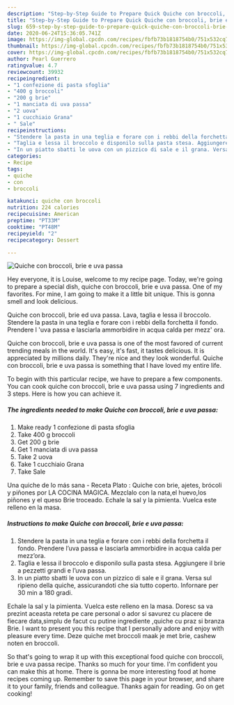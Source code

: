 ```yaml
---
description: "Step-by-Step Guide to Prepare Quick Quiche con broccoli, brie e uva passa"
title: "Step-by-Step Guide to Prepare Quick Quiche con broccoli, brie e uva passa"
slug: 659-step-by-step-guide-to-prepare-quick-quiche-con-broccoli-brie-e-uva-passa
date: 2020-06-24T15:36:05.741Z
image: https://img-global.cpcdn.com/recipes/fbfb73b1818754b0/751x532cq70/quiche-con-broccoli-brie-e-uva-passa-recipe-main-photo.jpg
thumbnail: https://img-global.cpcdn.com/recipes/fbfb73b1818754b0/751x532cq70/quiche-con-broccoli-brie-e-uva-passa-recipe-main-photo.jpg
cover: https://img-global.cpcdn.com/recipes/fbfb73b1818754b0/751x532cq70/quiche-con-broccoli-brie-e-uva-passa-recipe-main-photo.jpg
author: Pearl Guerrero
ratingvalue: 4.7
reviewcount: 39932
recipeingredient:
- "1 confezione di pasta sfoglia"
- "400 g broccoli"
- "200 g brie"
- "1 manciata di uva passa"
- "2 uova"
- "1 cucchiaio Grana"
- " Sale"
recipeinstructions:
- "Stendere la pasta in una teglia e forare con i rebbi della forchetta il fondo. Prendere l’uva passa e lasciarla ammorbidire in acqua calda per mezz’ora."
- "Taglia e lessa il broccolo e disponilo sulla pasta stesa. Aggiungere il brie a pezzetti grandi e l’uva passa."
- "In un piatto sbatti le uova con un pizzico di sale e il grana. Versa sul ripieno della quiche, assicurandoti che sia tutto coperto. Infornare per 30 min a 180 gradi."
categories:
- Recipe
tags:
- quiche
- con
- broccoli

katakunci: quiche con broccoli 
nutrition: 224 calories
recipecuisine: American
preptime: "PT33M"
cooktime: "PT48M"
recipeyield: "2"
recipecategory: Dessert

---
```



![Quiche con broccoli, brie e uva passa](https://img-global.cpcdn.com/recipes/fbfb73b1818754b0/751x532cq70/quiche-con-broccoli-brie-e-uva-passa-recipe-main-photo.jpg)

Hey everyone, it is Louise, welcome to my recipe page. Today, we're going to prepare a special dish, quiche con broccoli, brie e uva passa. One of my favorites. For mine, I am going to make it a little bit unique. This is gonna smell and look delicious.

Quiche con broccoli, brie ed uva passa. Lava, taglia e lessa il broccolo. Stendere la pasta in una teglia e forare con i rebbi della forchetta il fondo. Prendere l &#39;uva passa e lasciarla ammorbidire in acqua calda per mezz&#39; ora.

Quiche con broccoli, brie e uva passa is one of the most favored of current trending meals in the world. It's easy, it's fast, it tastes delicious. It is appreciated by millions daily. They're nice and they look wonderful. Quiche con broccoli, brie e uva passa is something that I have loved my entire life.


To begin with this particular recipe, we have to prepare a few components. You can cook quiche con broccoli, brie e uva passa using 7 ingredients and 3 steps. Here is how you can achieve it.

<!--inarticleads1-->

##### The ingredients needed to make Quiche con broccoli, brie e uva passa:

1. Make ready 1 confezione di pasta sfoglia
1. Take 400 g broccoli
1. Get 200 g brie
1. Get 1 manciata di uva passa
1. Take 2 uova
1. Take 1 cucchiaio Grana
1. Take  Sale


Una quiche de lo más sana - Receta Plato : Quiche con brie, ajetes, brócoli y piñones por LA COCINA MAGICA. Mezclalo con la nata,el huevo,los piñones y el queso Brie troceado. Echale la sal y la pimienta. Vuelca este relleno en la masa. 

<!--inarticleads2-->

##### Instructions to make Quiche con broccoli, brie e uva passa:

1. Stendere la pasta in una teglia e forare con i rebbi della forchetta il fondo. Prendere l’uva passa e lasciarla ammorbidire in acqua calda per mezz’ora.
1. Taglia e lessa il broccolo e disponilo sulla pasta stesa. Aggiungere il brie a pezzetti grandi e l’uva passa.
1. In un piatto sbatti le uova con un pizzico di sale e il grana. Versa sul ripieno della quiche, assicurandoti che sia tutto coperto. Infornare per 30 min a 180 gradi.


Echale la sal y la pimienta. Vuelca este relleno en la masa. Doresc sa va prezint aceasta reteta pe care personal o ador si savurez cu placere de fiecare data,simplu de facut cu putine ingrediente ,quiche cu praz si branza Brie. I want to present you this recipe that I personally adore and enjoy with pleasure every time. Deze quiche met broccoli maak je met brie, cashew noten en broccoli. 

So that's going to wrap it up with this exceptional food quiche con broccoli, brie e uva passa recipe. Thanks so much for your time. I'm confident you can make this at home. There is gonna be more interesting food at home recipes coming up. Remember to save this page in your browser, and share it to your family, friends and colleague. Thanks again for reading. Go on get cooking!
